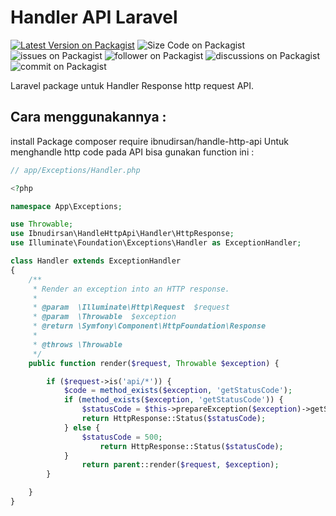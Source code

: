 # Handler API Laravel
[![Latest Version on Packagist](https://img.shields.io/github/v/release/ibnudirsan/Laravel-Handler-API?style=plastic)](https://packagist.org/packages/ibnudirsan/handle-http-api)
![Size Code on Packagist](https://img.shields.io/github/languages/code-size/ibnudirsan/Laravel-Handler-API?style=plastic)
![issues on Packagist](https://img.shields.io/github/issues/ibnudirsan/Laravel-Handler-API?style=plastic)
![follower on Packagist](https://img.shields.io/github/followers/ibnudirsan?style=plastic)
![discussions on Packagist](https://img.shields.io/github/discussions/ibnudirsan/Laravel-Handler-API?style=plastic)
![commit on Packagist](https://img.shields.io/github/commit-activity/m/ibnudirsan/Laravel-Handler-API?style=plastic)

Laravel package untuk Handler Response http request API.

## Cara menggunakannya :
install Package composer require ibnudirsan/handle-http-api
Untuk menghandle http code pada API bisa gunakan function ini :
```php
// app/Exceptions/Handler.php

<?php

namespace App\Exceptions;

use Throwable;
use Ibnudirsan\HandleHttpApi\Handler\HttpResponse;
use Illuminate\Foundation\Exceptions\Handler as ExceptionHandler;

class Handler extends ExceptionHandler
{
    /**
     * Render an exception into an HTTP response.
     *
     * @param  \Illuminate\Http\Request  $request
     * @param  \Throwable  $exception
     * @return \Symfony\Component\HttpFoundation\Response
     *
     * @throws \Throwable
     */
    public function render($request, Throwable $exception) {

        if ($request->is('api/*')) {
            $code = method_exists($exception, 'getStatusCode');
            if (method_exists($exception, 'getStatusCode')) {
                $statusCode = $this->prepareException($exception)->getStatusCode();
                return HttpResponse::Status($statusCode);
            } else {
                $statusCode = 500;
                    return HttpResponse::Status($statusCode);
            }
                return parent::render($request, $exception);
        }

    }
}
```
